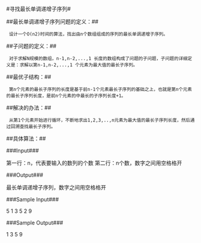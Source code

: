 #寻找最长单调递增子序列#

##最长单调递增子序列问题的定义：##

     设计一个O(n2)时间的算法，找出由n个数组组成的序列的最长单调递增子序列。

##子问题的定义：##

     对于求解N规模的数组，n-1,n-2,...,1 长度的数组构成了问题的子问题，子问题的详细定义是：求解以第n-1,n-2,...,1 个元素为最大值的最长子序列。

##最优子结构：##

     第n个元素的最长子序列的长度是基于前n-1个元素最长子序列的基础之上，也就是第n个元素的最长子序列长度，是前n个元素的中最长的子序列长度+1。

##解决的办法：##

     从第1个元素开始进行循环，不断地求出1,2,3,..,n元素为最大值的最长子序列长度，然后通过回溯查找最长子序列。


##具体算法：##

###Input###

第一行：n，代表要输入的数列的个数 第二行：n个数，数字之间用空格格开

###Output###

最长单调递增子序列，数字之间用空格格开

###Sample Input###

5 1 3 5 2 9

###Sample Output###

1 3 5 9

